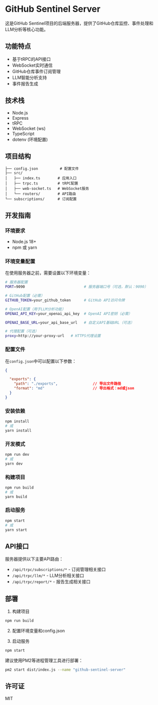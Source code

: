 # GitHub Sentinel Server

这是GitHub Sentinel项目的后端服务器，提供了GitHub仓库监控、事件处理和LLM分析等核心功能。

## 功能特点

- 基于tRPC的API接口
- WebSocket实时通信
- GitHub仓库事件订阅管理
- LLM智能分析支持
- 事件报告生成

## 技术栈

- Node.js
- Express
- tRPC
- WebSocket (ws)
- TypeScript
- dotenv (环境配置)

## 项目结构

```
├── config.json          # 配置文件
├── src/
│   ├── index.ts        # 应用入口
│   ├── trpc.ts         # tRPC配置
│   ├── web-socket.ts   # WebSocket服务
│   └── routers/        # API路由
└── subscriptions/      # 订阅配置
```

## 开发指南

### 环境要求

- Node.js 18+
- npm 或 yarn

### 环境变量配置

在使用服务器之前，需要设置以下环境变量：

```bash
# 服务器配置
PORT=9090                           # 服务器端口号（可选，默认：9090）

# GitHub配置（必需）
GITHUB_TOKEN=your_github_token      # GitHub API访问令牌

# OpenAI配置（用于LLM分析功能）
OPENAI_API_KEY=your_openai_api_key  # OpenAI API密钥（必需）

OPENAI_BASE_URL=your_api_base_url   # 自定义API基础URL（可选）

# 代理配置（可选）
proxy=http://your-proxy-url   # HTTPS代理设置
```

### 配置文件

在`config.json`中可以配置以下参数：

```json
{

  "exports": {
    "path": "./exports",                // 导出文件路径
    "format": "md"                      // 导出格式：md或json
  }
}
```

### 安装依赖

```bash
npm install
# 或
yarn install
```

### 开发模式

```bash
npm run dev
# 或
yarn dev
```

### 构建项目

```bash
npm run build
# 或
yarn build
```

### 启动服务

```bash
npm start
# 或
yarn start
```

## API接口

服务器提供以下主要API路由：

- `/api/trpc/subscriptions/*` - 订阅管理相关接口
- `/api/trpc/llm/*` - LLM分析相关接口
- `/api/trpc/report/*` - 报告生成相关接口

## 部署

1. 构建项目
```bash
npm run build
```

2. 配置环境变量和config.json

3. 启动服务
```bash
npm start
```

建议使用PM2等进程管理工具进行部署：
```bash
pm2 start dist/index.js --name "github-sentinel-server"
```

## 许可证

MIT